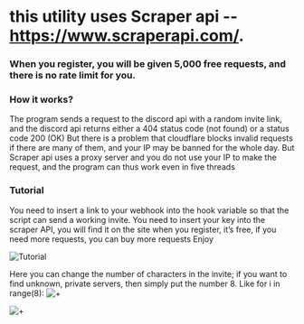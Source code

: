 
# this utility uses Scraper api -- https://www.scraperapi.com/.
### When you register, you will be given 5,000 free requests, and there is no rate limit for you.


### How it works?
The program sends a request to the discord api with a random invite link, and the discord api returns either a 404 status code (not found) or a status code 200 (OK)
But there is a problem that cloudflare blocks invalid requests if there are many of them, and your IP may be banned for the whole day. But Scraper api uses a proxy server and you do not use your IP to make the request, and the program can thus work even in five threads



### Tutorial
You need to insert a link to your webhook into the hook variable so that the script can send a working invite. You need to insert your key into the scraper API, you will find it on the site when you register, it’s free, if you need more requests, you can buy more requests
Enjoy

![Tutorial](https://cdn.discordapp.com/attachments/1194739385787224175/1201105898936991774/Screenshot_2024-01-28_125510.png?ex=65c89c09&is=65b62709&hm=be88d259bb766886544dc567c240cda18acf059cf34607102ca6b0f069de81a5&)

Here you can change the number of characters in the invite; if you want to find unknown, private servers, then simply put the number 8.
Like for i in range(8):
![+](https://cdn.discordapp.com/attachments/1194739385787224175/1201123761500471296/Screenshot_2024-01-28_141532.png?ex=65c8acac&is=65b637ac&hm=46b49568089d638760a3532793d844f4578e6f727e3389906fd816c0d286a5b2&)


![+](https://cdn.discordapp.com/attachments/1194739385787224175/1201105899255771156/Screenshot_2024-01-28_130431.png?ex=65c89c09&is=65b62709&hm=9feab4d72fc5c0f7b4b8cb98509b76bd170db1127e6bd8a3ab34567f290c090f&)

